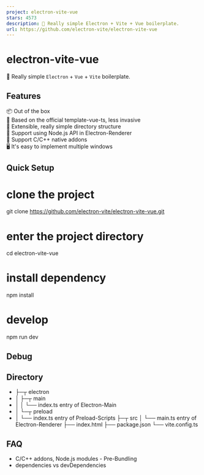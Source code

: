 ```yaml
---
project: electron-vite-vue
stars: 4573
description: 🥳 Really simple Electron + Vite + Vue boilerplate.
url: https://github.com/electron-vite/electron-vite-vue
---
```


electron-vite-vue
=================

🥳 Really simple `Electron` + `Vue` + `Vite` boilerplate.

Features
--------

📦 Out of the box  
🎯 Based on the official template-vue-ts, less invasive  
🌱 Extensible, really simple directory structure  
💪 Support using Node.js API in Electron-Renderer  
🔩 Support C/C++ native addons  
🖥 It's easy to implement multiple windows

Quick Setup
-----------

# clone the project
git clone https://github.com/electron-vite/electron-vite-vue.git

# enter the project directory
cd electron-vite-vue

# install dependency
npm install

# develop
npm run dev

Debug
-----

Directory
---------

+ ├─┬ electron
+ │ ├─┬ main
+ │ │ └── index.ts    entry of Electron-Main
+ │ └─┬ preload
+ │   └── index.ts    entry of Preload-Scripts
  ├─┬ src
  │ └── main.ts       entry of Electron-Renderer
  ├── index.html
  ├── package.json
  └── vite.config.ts

FAQ
---

-   C/C++ addons, Node.js modules - Pre-Bundling
-   dependencies vs devDependencies
